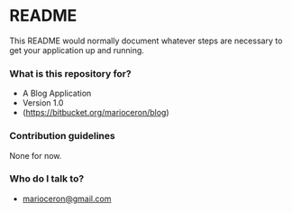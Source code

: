 # README #

This README would normally document whatever steps are necessary to get your application up and running.

### What is this repository for? ###

* A Blog Application 
* Version 1.0
* (https://bitbucket.org/marioceron/blog)

### Contribution guidelines ###
 None for now.

### Who do I talk to? ###

* marioceron@gmail.com
